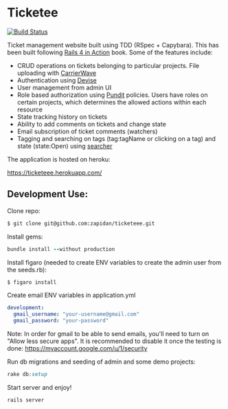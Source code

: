 # Ticketee
[![Build Status](https://travis-ci.org/zapidan/ticketeee.svg?branch=master)](https://travis-ci.org/zapidan/ticketeee)

Ticket management website built using TDD (RSpec + Capybara). This has been built following [Rails 4 in Action](https://www.manning.com/books/rails-4-in-action) book. Some of the features include:

- CRUD operations on tickets belonging to particular projects. File uploading with [CarrierWave](https://github.com/carrierwaveuploader/carrierwave)
- Authentication using [Devise](https://github.com/plataformatec/devise)
- User management from admin UI
- Role based authorization using [Pundit](https://github.com/elabs/pundit) policies. Users have roles on certain projects, which determines the allowed actions within each resource
- State tracking history on tickets
- Ability to add comments on tickets and change state
- Email subscription of ticket comments (watchers)
- Tagging and searching on tags (tag:tagName or clicking on a tag) and state (state:Open) using [searcher](https://github.com/radar/searcher)


The application is hosted on heroku:

https://ticketeee.herokuapp.com/

## Development Use:

Clone repo:
   
  ```bash
  $ git clone git@github.com:zapidan/ticketeee.git
  ```

Install gems:

  ```ruby
  bundle install --without production
  ```

Install figaro (needed to create ENV variables to create the admin user from the seeds.rb):

  ```bash
  $ figaro install
  ```

Create email ENV variables in application.yml

  ```yml
  development:
    gmail_username: "your-username@gmail.com"
    gmail_password: "your-password"
  ```
Note: In order for gmail to be able to send emails, you'll need to turn on "Allow less secure apps". It is recommended to disable it once the testing is done: https://myaccount.google.com/u/1/security

Run db migrations and seeding of admin and some demo projects: 

  ```ruby
  rake db:setup
  ```

Start server and enjoy!

  ```ruby
  rails server
  ```